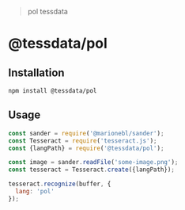 > pol tessdata

# @tessdata/pol

## Installation

```
npm install @tessdata/pol
```

## Usage

```js
const sander = require('@marionebl/sander');
const Tesseract = require('tesseract.js');
const {langPath} = require('@tessdata/pol');

const image = sander.readFile('some-image.png');
const tesseract = Tesseract.create({langPath});

tesseract.recognize(buffer, {
  lang: 'pol'
});
```
